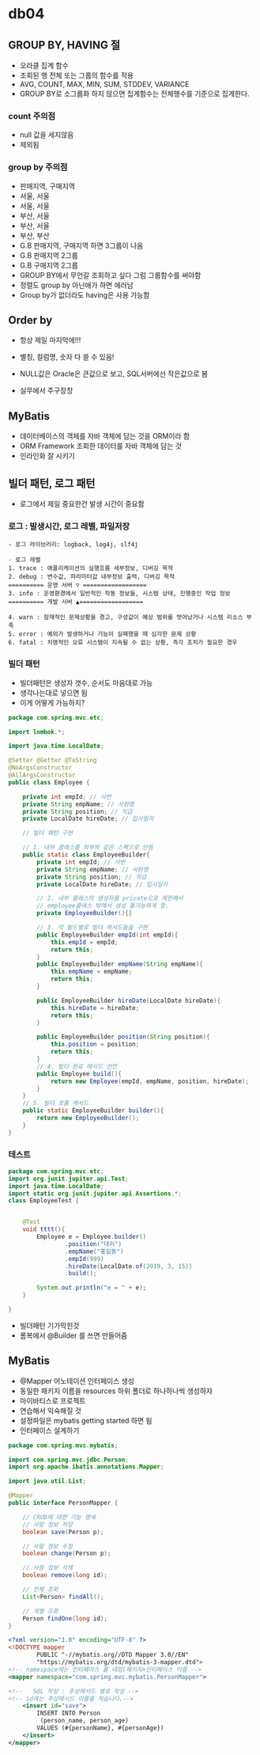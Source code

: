 # db04

## GROUP BY, HAVING 절
- 오라클 집계 함수
- 조회된 행 전체 또는 그룹의 함수를 적용
- AVG, COUNT, MAX, MIN, SUM, STDDEV, VARIANCE
- GROUP BY로 소그룹화 하지 않으면 집계함수는 전체행수를 기준으로 집계한다.
### count 주의점
- null 값을 세지않음
- 제외됨

### group by 주의점
- 판매지역, 구매지역
- 서울, 서울
- 서울, 서울
- 부산, 서울
- 부산, 서울
- 부산, 부산
- G.B 판매지역, 구매지역 하면 3그룹이 나옴
- G.B 판매지역 2그룹
- G.B 구매지역 2그룹
- GROUP BY에서 무언갈 조회하고 싶다 그럼 그룹함수를 써야함
- 정렬도 group by 아닌애가 하면 에러남
- Group by가 없더라도 having은 사용 가능함

## Order by
- 항상 제일 마지막에!!!
- 별칭, 컬럼명, 숫자 다 쓸 수 있음!
- NULL값은 Oracle은 큰값으로 보고, SQL서버에선 작은값으로 봄

- 실무에서 주구장창

## MyBatis
- 데이터베이스의 객체를 자바 객체에 담는 것을 ORM이라 함
- ORM Framework 조회한 데이터를 자바 객체에 담는 것
- 인라인화 잘 시키기


## 빌더 패턴, 로그 패턴
- 로그에서 제일 중요한건 발생 시간이 중요함
### 로그 : 발생시간, 로그 레벨, 파일저장
    - 로그 라이브러리: logback, log4j, slf4j

    - 로그 레벨
    1. trace : 애플리케이션의 실행흐름 세부정보, 디버깅 목적
    2. debug : 변수값, 파라미터값 내부정보 출력, 디버깅 목적
    ========== 운영 서버 ▽ ==================
    3. info : 운영환경에서 일반적인 작동 정보들, 시스템 상태, 진행중인 작업 정보
    ========== 개발 서버 ▲==================

    4. warn : 잠재적인 문제상황을 경고, 구성값이 예상 범위를 벗어났거나 시스템 리소스 부족
    5. error : 예외가 발생하거나 기능이 실패했을 때 심각한 문제 상황
    6. fatal : 치명적인 오류 시스템이 지속될 수 없는 상황, 즉각 조치가 필요한 경우
    
### 빌더 패턴 
- 빌더패턴은 생성자 갯수, 순서도 마음대로 가능
- 생각나는대로 넣으면 됨
- 이게 어떻게 가능하지?
```java
package com.spring.mvc.etc;

import lombok.*;

import java.time.LocalDate;

@Setter @Getter @ToString
@NoArgsConstructor
@AllArgsConstructor
public class Employee {

    private int empId; // 사번
    private String empName; // 사원명
    private String position; // 직급
    private LocalDate hireDate; // 입사일자

    // 빌더 패턴 구현

    // 1. 내부 클래스를 외부와 같은 스펙으로 만듬
    public static class EmployeeBuilder{
        private int empId; // 사번
        private String empName; // 사원명
        private String position; // 직급
        private LocalDate hireDate; // 입사일자

        // 2. 내부 클래스의 생성자를 private으로 제한해서
        // employee클래스 밖에서 생성 불가능하게 함.
        private EmployeeBuilder(){}

        // 3. 각 필드별로 빌더 메서드들을 구현
        public EmployeeBuilder empId(int empId){
            this.empId = empId;
            return this;
        }
        public EmployeeBuilder empName(String empName){
            this.empName = empName;
            return this;
        }

        public EmployeeBuilder hireDate(LocalDate hireDate){
            this.hireDate = hireDate;
            return this;
        }

        public EmployeeBuilder position(String position){
            this.position = position;
            return this;
        }
        // 4. 빌더 완료 메서드 선언
        public Employee build(){
            return new Employee(empId, empName, position, hireDate);
        }
    }
    // 5. 빌더 호출 메서드
    public static EmployeeBuilder builder(){
        return new EmployeeBuilder();
    }
}

```
### 테스트

```java
package com.spring.mvc.etc;
import org.junit.jupiter.api.Test;
import java.time.LocalDate;
import static org.junit.jupiter.api.Assertions.*;
class EmployeeTest {


    @Test
    void tttt(){
        Employee e = Employee.builder()
                .position("대리")
                .empName("홍길동")
                .empId(999)
                .hireDate(LocalDate.of(2019, 3, 15))
                .build();

        System.out.println("e = " + e);
    }

}

```

- 빌더패턴 기가막힌것
- 롬복에서 @Builder 를 쓰면 만들어줌


## MyBatis
- @Mapper 어노테이션 인터페이스 생성
- 동일한 패키지 이름을 resources 하위 폴더로 하나하나씩 생성하자
- 마이바티스로 프로젝트
- 연습해서 익숙해질 것
- 설정파일은 mybatis getting started 하면 됨
- 인터페이스 설계하기
```java
package com.spring.mvc.mybatis;

import com.spring.mvc.jdbc.Person;
import org.apache.ibatis.annotations.Mapper;

import java.util.List;

@Mapper
public interface PersonMapper {

    // CRUD에 대한 기능 명세
    // 사람 정보 저장
    boolean save(Person p);

    // 사람 정보 수정
    boolean change(Person p);

    // 사람 정보 삭제
    boolean remove(long id);

    // 전체 조회
    List<Person> findAll();

    // 개별 조회
    Person findOne(long id);
}

```

```xml
<?xml version="1.0" encoding="UTF-8" ?>
<!DOCTYPE mapper
        PUBLIC "-//mybatis.org//DTD Mapper 3.0//EN"
        "https://mybatis.org/dtd/mybatis-3-mapper.dtd">
<!-- namespace에는 인터페이스 풀 네임(패키지+인터페이스 이름 -->
<mapper namespace="com.spring.mvc.mybatis.PersonMapper">

<!--   SQL 작성 : 추상메서드 별로 작성 -->
<!-- id에는 추상메서드 이름을 적습니다.-->
    <insert id="save">
        INSERT INTO Person
         (person_name, person_age)
        VALUES (#{personName}, #{personAge})
    </insert>
</mapper>
```

